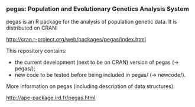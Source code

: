<h3>pegas: Population and Evolutionary Genetics Analysis System</h3>

pegas is an R package for the analysis of population genetic data. It is distributed on CRAN:

http://cran.r-project.org/web/packages/pegas/index.html

This repository contains:
- the current development (next to be on CRAN) version of pegas (-> pegas/);
- new code to be tested before being included in pegas/ (-> newcode/).

More information on pegas (including description of data structures):

http://ape-package.ird.fr/pegas.html

